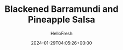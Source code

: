---
draft: false # Use this only for setting draft status
hidden: false # Use this to hide unwanted recipes
slug: # <post-title>
title: 'Blackened Barramundi and Pineapple Salsa'
description: "Pineapple salsa is our favorite way to feel warm weather vibes all year round. It’s sweet, juicy, and tangy, making it the perfect complement to crispy spiced barramundi. On the side, there’s roasted green beans and fluffy rice mixed with scallions and a squeeze of lime juice. No matter the temperature, one bite of this delicious dish will make everything feel a whole lot sunnier."
image: https://img.hellofresh.com/f_auto,fl_lossy,q_auto,w_1200/hellofresh_s3/image/2019-w20-r13-blackened-barramundi-and-pineapple-salsa-b18e43c5.jpg
date: 2024-01-29T04:05:26+00:00
author: HelloFresh

tags: []
categories: "main course"
cuisines: "American"
allergens: ['Fish', 'Milk']

calories: 550
preptime: ['30 minutes']
cooktime: # 180 = 3 Hours | In minutes
totaltime: PT30M
servings: 2

links:
  - description: "Pineapple salsa is our favorite way to feel warm weather vibes all year round. It’s sweet, juicy, and tangy, making it the perfect complement to crispy spiced barramundi. On the side, there’s roasted green beans and fluffy rice mixed with scallions and a squeeze of lime juice. No matter the temperature, one bite of this delicious dish will make everything feel a whole lot sunnier."
    website: https://www.hellofresh.com/recipes/blackened-barramundi-and-pineapple-salsa-5ca4fa90e3f3397ab6046be2
    image: https://img.hellofresh.com/f_auto,fl_lossy,q_auto,w_1200/hellofresh_s3/image/2019-w20-r13-blackened-barramundi-and-pineapple-salsa-b18e43c5.jpg
 
weight: # 1 | You can add weight to some posts to override the default sorting (date descending)

comments: false # Keep False

ingredients: ['2 unit Scallions', '½ cup Jasmine Rice', '4 ounce Pineapple', '6 ounce Green Beans', '1 unit Lime', '10 ounce Barramundi', '1 teaspoon Southwest Spice Blend', '4 teaspoon Vegetable Oil', '1 tablespoon Butter', ' Salt', ' Pepper']

instructionTitles: ['Cook Rice', 'Make Salsa', 'Roast Green Beans', 'Season Barramundi', 'Cook Barramundi', 'Finish and Serve']
instructions: ['Adjust rack to top position and preheat oven to 425 degrees. Wash and dry all produce. Trim and thinly slice scallions, separating whites from greens. Heat a drizzle of oil in a small pot over medium-high heat. Add scallion whites; cook 1-2 minutes. Stir in rice and ¾ cup water (1½ cups for 4 servings). Bring to a boil, then cover and reduce heat to low. Cook until tender, about 15 minutes.', 'Meanwhile, drain pineapple over a small bowl, reserving juice. Roughly chop pineapple. Trim green beans. Zest and quarter lime. In a second small bowl, combine pineapple, scallion greens, lime zest (to taste), juice from 1 lime wedge, and 2 TBSP pineapple juice (3 TBSP for 4 servings). Season with salt and pepper.', 'Toss green beans on a baking sheet with a drizzle of oil, salt, and pepper. Roast on top rack until browned and tender, 10-12 minutes.', 'Pat barramundi dry with paper towels; season all over with salt and pepper. Season flesh side of fish with Southwest Spice; rub to evenly coat.', 'Heat a large drizzle of oil in a large pan over medium-high heat. Add barramundi, skin side down. Cook until skin is crispy, 4-5 minutes. Flip and cook until fish is cooked through, 2-3 minutes. Turn off heat; transfer to a paper-towel-lined plate. > TIP: Lower heat if skin begins to brown too quickly.', 'Fluff rice with a fork; stir in 1 TBSP butter (2 TBSP for 4 servings), remaining lime zest (to taste), and juice from 1 lime wedge. Season with salt and pepper. Divide rice, barramundi, and green beans between plates. Top fish with salsa. Serve with remaining lime wedges on the side for squeezing over.']
---